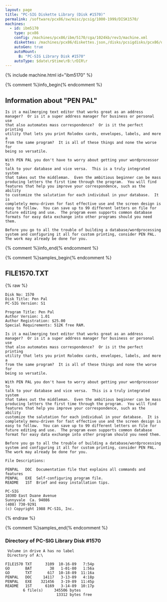 ```yaml
---
layout: page
title: "PC-SIG Diskette Library (Disk #1570)"
permalink: /software/pcx86/sw/misc/pcsig/1000-1999/DISK1570/
machines:
  - id: ibm5170
    type: pcx86
    config: /machines/pcx86/ibm/5170/cga/1024kb/rev3/machine.xml
    diskettes: /machines/pcx86/diskettes.json,/disks/pcsigdisks/pcx86/diskettes.json
    autoGen: true
    autoMount:
      B: "PC-SIG Library Disk #1570"
    autoType: $date\r$time\rB:\rDIR\r
---
```


{% include machine.html id="ibm5170" %}

{% comment %}info_begin{% endcomment %}

## Information about "PEN PAL"

    Is it a mailmerging text editor that works great as an address
    manager?  Or is it a super address manager for business or personal use
    that also automates mass correspondence?  Or is it the perfect printing
    utility that lets you print Rolodex cards, envelopes, labels, and more a
    from the same program?  It is all of these things and none the worse for
    being so versatile.
    
    With PEN PAL you don't have to worry about getting your wordprocessor to
    talk to your database and vice versa.  This is a truly integrated system
    that takes out the middleman.  Even the ambitious beginner can be mass
    producing letters the first time through the program.  You will find
    features that help you improve your correspondence, such as the ability
    to customize the salutation for each individual in your database.  It is
    completely menu-driven for fast effective use and the screen design is
    easy to follow.  You can save up to 99 different letters on file for
    future editing and use.  The program even supports common database
    formats for easy data exchange into other programs should you need them.
    
    Before you go to all the trouble of building a database/wordprocessing
    system and configuring it all for custom printing, consider PEN PAL.
    The work may already be done for you.
{% comment %}info_end{% endcomment %}

{% comment %}samples_begin{% endcomment %}

## FILE1570.TXT

{% raw %}
```
Disk No: 1570                                                           
Disk Title: Pen Pal                                                     
PC-SIG Version: S1                                                      
                                                                        
Program Title: Pen Pal                                                  
Author Version: 1.01                                                    
Author Registration: $25.00                                             
Special Requirements: 512K free RAM.                                    
                                                                        
Is it a mailmerging text editor that works great as an address          
manager?  Or is it a super address manager for business or personal use 
that also automates mass correspondence?  Or is it the perfect printing 
utility that lets you print Rolodex cards, envelopes, labels, and more a
from the same program?  It is all of these things and none the worse for
being so versatile.                                                     
                                                                        
With PEN PAL you don't have to worry about getting your wordprocessor to
talk to your database and vice versa.  This is a truly integrated system
that takes out the middleman.  Even the ambitious beginner can be mass  
producing letters the first time through the program.  You will find    
features that help you improve your correspondence, such as the ability 
customize the salutation for each individual in your database.  It is   
completely menu-driven for fast effective use and the screen design is  
easy to follow.  You can save up to 99 different letters on file for    
future editing and use.  The program even supports common database      
format for easy data exchange into other program should you need them.  
                                                                        
Before you go to all the trouble of building a database/wordprocessing  
system and configuring it all for custom printing, consider PEN PAL.    
The work may already be done for you.                                   
                                                                        
File Descriptions:                                                      
                                                                        
PENPAL   DOC  Documentation file that explains all commands and features
PENPAL   EXE  Self-configuring program file.                            
README   1ST  Brief and easy installation tips.                         
                                                                        
PC-SIG                                                                  
1030D East Duane Avenue                                                 
Sunnyvale  Ca. 94086                                                    
(408) 730-9291                                                          
(c) Copyright 1988 PC-SIG, Inc.                                         
```
{% endraw %}

{% comment %}samples_end{% endcomment %}

### Directory of PC-SIG Library Disk #1570

     Volume in drive A has no label
     Directory of A:\

    FILE1570 TXT      3109  10-16-89   7:54p
    GO       BAT        38   1-01-80   1:56a
    GO       TXT       617  10-18-89  11:16a
    PENPAL   DOC     14117   3-13-89   4:18p
    PENPAL   EXE    321456   3-19-89  11:45p
    README   1ST      6169   3-14-89  10:17p
            6 file(s)     345506 bytes
                           13312 bytes free
